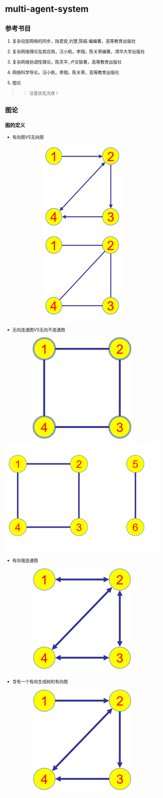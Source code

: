 # multi-agent-system

## 参考书目

1. 复杂动态网络的同步，陆君安,刘慧,陈娟 编编著，高等教育出版社

2. 复杂网络理论及其应用，汪小帆，李翔，陈关荣编著，清华大学出版社

3. 复杂网络协调性理论，陈天平, 卢文联著，高等教育出版社

4. 网络科学导论，汪小帆，李翔，陈关荣，高等教育出版社

5. 图论

>> 注意优先次序！


## 图论

### 图的定义

- 有向图VS无向图

<center class="half">
    <img src="./Pictures/有向图.png" title="有向图"/>
    <img src="./Pictures/无向图.png" title="无向图"/>
</center>

- 无向连通图VS无向不连通图

<center>
    <img = src="./Pictures/无向连通图.png" title="无向连通图" />
    <img = src="./Pictures/无向不连通图.png" title="无向不连通图"/>
</center>

- 有向强连通图

<center>
    <img = src="./Pictures/有向强连通图.png" title="有向强连通图"/>
</center>

- 含有一个有向生成树的有向图

<center>
    <img = src="./Pictures/含有一个有向生成树的有向图.png" title="含有一个有向生成树的有向图"/>
</center>
